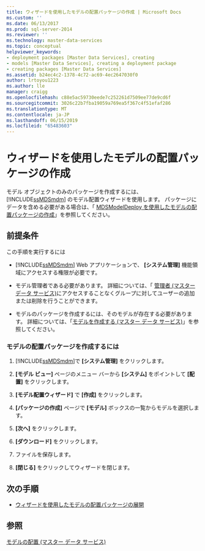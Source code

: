 ```yaml
---
title: ウィザードを使用したモデルの配置パッケージの作成 | Microsoft Docs
ms.custom: ''
ms.date: 06/13/2017
ms.prod: sql-server-2014
ms.reviewer: ''
ms.technology: master-data-services
ms.topic: conceptual
helpviewer_keywords:
- deployment packages [Master Data Services], creating
- models [Master Data Services], creating a deployment package
- creating packages [Master Data Services]
ms.assetid: b24ec4c2-1378-4c72-ac69-4ec2647030f0
author: lrtoyou1223
ms.author: lle
manager: craigg
ms.openlocfilehash: c88e5ac59730eede7c252261d7509ee77de9cd6f
ms.sourcegitcommit: 3026c22b7fba19059a769ea5f367c4f51efaf286
ms.translationtype: MT
ms.contentlocale: ja-JP
ms.lasthandoff: 06/15/2019
ms.locfileid: "65483603"
---
```

# <a name="create-a-model-deployment-package-by-using-the-wizard"></a>ウィザードを使用したモデルの配置パッケージの作成
  モデル オブジェクトのみのパッケージを作成するには、 [!INCLUDE[ssMDSmdm](../includes/ssmdsmdm-md.md)] のモデル配置ウィザードを使用します。 パッケージにデータを含める必要がある場合は、「 [MDSModelDeploy を使用したモデルの配置パッケージの作成](../../2014/master-data-services/create-a-model-deployment-package-by-using-mdsmodeldeploy.md)」を参照してください。  
  
## <a name="prerequisites"></a>前提条件  
 この手順を実行するには  
  
-   [!INCLUDE[ssMDSmdm](../includes/ssmdsmdm-md.md)] Web アプリケーションで、 **[システム管理]** 機能領域にアクセスする権限が必要です。  
  
-   モデル管理者である必要があります。 詳細については、「 [管理者 &#40;マスター データ サービス&#41;](administrators-master-data-services.md)にアクセスすることなくグループに対してユーザーの追加または削除を行うことができます。  
  
-   モデルのパッケージを作成するには、そのモデルが存在する必要があります。 詳細については、「[モデルを作成する (マスター データ サービス)](../../2014/master-data-services/create-a-model-master-data-services.md)」を参照してください。  
  
### <a name="to-create-a-model-deployment-package"></a>モデルの配置パッケージを作成するには  
  
1.  [!INCLUDE[ssMDSmdm](../includes/ssmdsmdm-md.md)]で **[システム管理]** をクリックします。  
  
2.  **[モデル ビュー]** ページのメニュー バーから **[システム]** をポイントして **[配置]** をクリックします。  
  
3.  **[モデル配置ウィザード]** で **[作成]** をクリックします。  
  
4.  **[パッケージの作成]** ページで **[モデル]** ボックスの一覧からモデルを選択します。  
  
5.  **[次へ]** をクリックします。  
  
6.  **[ダウンロード]** をクリックします。  
  
7.  ファイルを保存します。  
  
8.  **[閉じる]** をクリックしてウィザードを閉じます。  
  
## <a name="next-steps"></a>次の手順  
  
-   [ウィザードを使用したモデルの配置パッケージの展開](../../2014/master-data-services/deploy-a-model-deployment-package-by-using-the-wizard.md)  
  
## <a name="see-also"></a>参照  
 [モデルの配置 (マスター データ サービス)](../../2014/master-data-services/deploying-models-master-data-services.md)  
  
  
